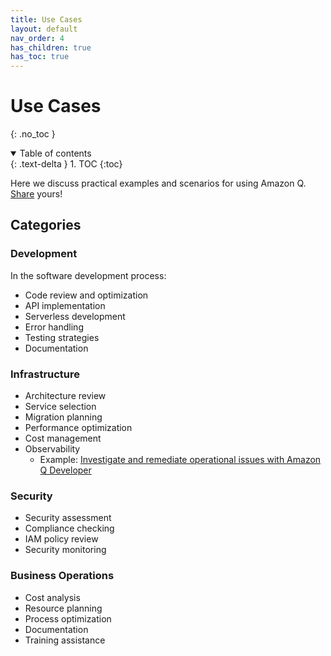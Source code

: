 ```yaml
---
title: Use Cases
layout: default
nav_order: 4
has_children: true
has_toc: true
---
```


# Use Cases
{: .no_toc }

<details open markdown="block">
  <summary>
    Table of contents
  </summary>
  {: .text-delta }
1. TOC
{:toc}
</details>

Here we discuss practical examples and scenarios for using Amazon Q.
[Share](mailto:mhausenblas@icloud.com) yours!

## Categories

### Development

In the software development process:

- Code review and optimization
- API implementation
- Serverless development
- Error handling
- Testing strategies
- Documentation

### Infrastructure

- Architecture review
- Service selection
- Migration planning
- Performance optimization
- Cost management
- Observability
  - Example: [Investigate and remediate operational issues with Amazon Q Developer](https://aws.amazon.com/blogs/aws/investigate-and-remediate-operational-issues-with-amazon-q-developer/)

### Security

- Security assessment
- Compliance checking
- IAM policy review
- Security monitoring

### Business Operations
- Cost analysis
- Resource planning
- Process optimization
- Documentation
- Training assistance
